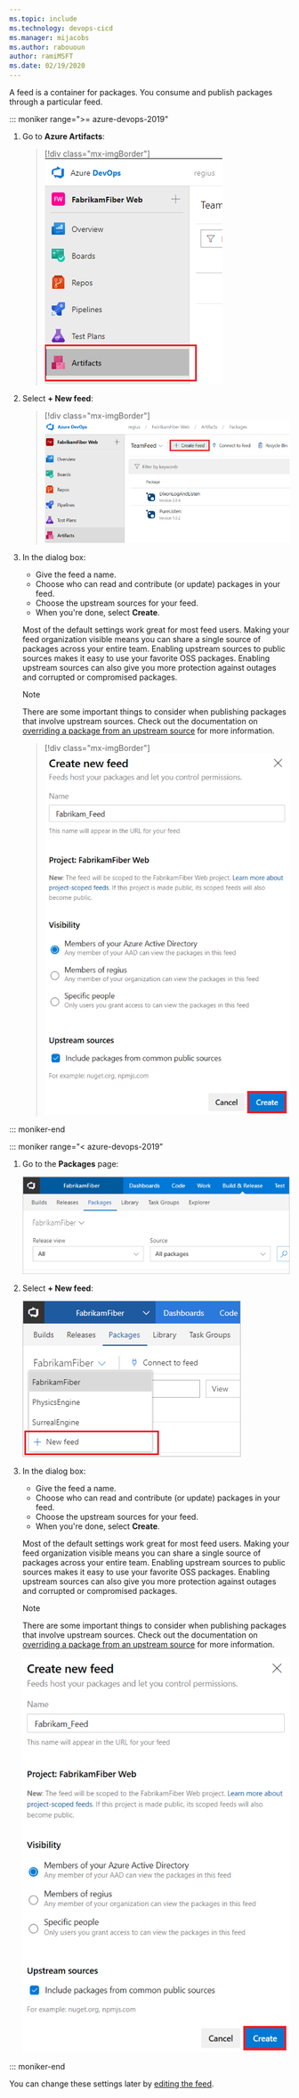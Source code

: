 ```yaml
---
ms.topic: include
ms.technology: devops-cicd
ms.manager: mijacobs
ms.author: rabououn
author: ramiMSFT
ms.date: 02/19/2020
---
```


A feed is a container for packages.
You consume and publish packages through a particular feed.

::: moniker range=">= azure-devops-2019"

1. Go to **Azure Artifacts**:

   > [!div class="mx-imgBorder"] 
   >![Go to Azure Artifacts](../media/goto-feed-hub-azure-devops-newnav.png)
   > 

2. Select **+ New feed**:

   > [!div class="mx-imgBorder"] 
   >![New feed button](../media/new-feed-button-azure-devops-newnav.png)
   > 

3. In the dialog box:

   - Give the feed a name.
   - Choose who can read and contribute (or update) packages in your feed.
   - Choose the upstream sources for your feed.
   - When you're done, select **Create**.

   Most of the default settings work great for most feed users. Making your feed organization visible means you can share a single source of packages across your entire team. Enabling upstream sources to public sources makes it easy to use your favorite OSS packages. Enabling upstream sources can also give you more protection against outages and corrupted or compromised packages.
   > [!NOTE]   
   > There are some important things to consider when publishing packages that involve upstream sources. Check out the documentation on [overriding a package from an upstream source](../concepts/upstream-sources.md#overriding-a-package-from-an-upstream-source) for more information.

   > [!div class="mx-imgBorder"] 
   >![New feed dialog box](../media/new-feed-dialog.png)
   > 

::: moniker-end

::: moniker range="< azure-devops-2019"

1. Go to the **Packages** page:

    ![Go to Azure Artifacts](../media/goto-feed-hub.png)

2. Select **+ New feed**:

    ![New feed button](../media/new-feed-button.png)

3. In the dialog box:

   - Give the feed a name.
   - Choose who can read and contribute (or update) packages in your feed.
   - Choose the upstream sources for your feed.
   - When you're done, select **Create**.

   Most of the default settings work great for most feed users. Making your feed organization visible means you can share a single source of packages across your entire team. Enabling upstream sources to public sources makes it easy to use your favorite OSS packages. Enabling upstream sources can also give you more protection against outages and corrupted or compromised packages.
   > [!NOTE]   
   > There are some important things to consider when publishing packages that involve upstream sources. Check out the documentation on [overriding a package from an upstream source](../concepts/upstream-sources.md#overriding-a-package-from-an-upstream-source) for more information.

   ![New feed dialog box](../media/new-feed-dialog.png)

::: moniker-end

You can change these settings later by [editing the feed](../feeds/edit-feed.md).
